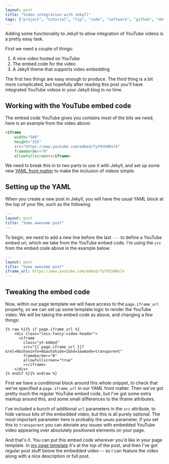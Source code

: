 ```yaml
---
layout: post
title: "Video integration with Jekyll"
tags: ["project", "tutorial", "tip", "code", "software", "github", "development", "jekyll"]
---
```

Adding some functionality to Jekyll to allow integration of YouTube videos is a pretty easy task.

First we need a couple of things:

1. A nice video hosted on YouTube
2. The embed code for the video
3. A Jekyll theme that supports video embedding

<!-- more -->

The first two things are easy enough to produce. The third thing is a bit more complicated, but hopefully after reading this post you'll have integrated YouTube videos in your Jekyll blog in no time.

## Working with the YouTube embed code

The embed code YouTube gives you contains most of the bits we need, here is an example from the video above:


```html
<iframe
    width="560"
    height="315"
    src="https://www.youtube.com/embed/fyY9tb8Rvlk"
    frameborder="0"
    allowfullscreen></iframe>
```


We need to break this in to two parts to use it with Jekyll, and set up some new [YAML front matter](/post/adding-more-post-metadata-to-jekyll-with-yaml/) to make the inclusion of videos simple.

## Setting up the YAML

When you create a new post in Jekyll, you will have the usual YAML block at the top of your file, such as the following:

```yaml
---
layout: post
title: "Some awesome post"
---
```

To begin, we need to add a new line before the last `---` to define a YouTube embed url, which we take from the YouTube embed code. I'm using the `src` from the embed code above in the example below:

```yaml
---
layout: post
title: "Some awesome post"
iframe_url: https://www.youtube.com/embed/fyY9tb8Rvlk
---
```

## Tweaking the embed code

Now, within our page template we will have access to the `page.iframe_url` property, so we can set up some template logic to render the YouTube video. We will be taking the embed code as above, and changing a few things:

```liquid
{% raw %}{% if page.iframe_url %}
    <div class="less-fancy-video-header">
      <iframe
        class="yt-embed"
        src="{{ page.iframe_url }}?&rel=0&showinfo=0&autohide=1&hd=1&wmode=transparent"
        frameborder="0"
        allowfullscreen="true"
        ></iframe>
    </div>
{% endif %}{% endraw %}
```

First we have a conditional block around this whole snippet, to check that we've specified a `page.iframe_url` in our YAML front matter. Then we've got pretty much the regular YouTube embed code, but I've got some extra markup around this, and some small differences to the iframe attributes.

I've included a bunch of additional `url` parameters in the `src` attribute, to hide various bits of the embedded video, but this is all purely optional. The most important parameter here is probably the `wmode` parameter, if you set this to `transparent` you can aleviate any issues with embedded YouTube video appearing over absolutely positioned elements on your page.

And that's it. You can put this embed code wherever you'd like in your page template. In [my page template](https://github.com/omgmog/omgmog.github.com/blob/master/_includes/themes/omgmog/post.html) it's at the top of the post, and then I've got regular post stuff below the embedded video -- so I can feature the video along with a nice description or full post.

